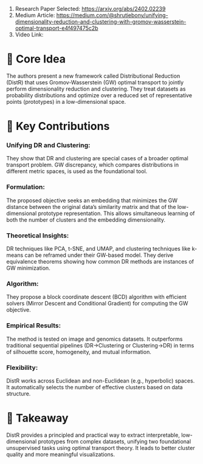 1) Research Paper Selected: https://arxiv.org/abs/2402.02239
2) Medium Article: https://medium.com/@shrutiebony/unifying-dimensionality-reduction-and-clustering-with-gromov-wasserstein-optimal-transport-e4f497475c2b
3) Video Link: 
# 🧠 Core Idea
The authors present a new framework called Distributional Reduction (DistR) that uses Gromov-Wasserstein (GW) optimal transport to jointly perform dimensionality reduction and clustering. They treat datasets as probability distributions and optimize over a reduced set of representative points (prototypes) in a low-dimensional space.

# 🧩 Key Contributions
### Unifying DR and Clustering:
They show that DR and clustering are special cases of a broader optimal transport problem.
GW discrepancy, which compares distributions in different metric spaces, is used as the foundational tool.
### Formulation:
The proposed objective seeks an embedding that minimizes the GW distance between the original data’s similarity matrix and that of the low-dimensional prototype representation.
This allows simultaneous learning of both the number of clusters and the embedding dimensionality.
### Theoretical Insights:
DR techniques like PCA, t-SNE, and UMAP, and clustering techniques like k-means can be reframed under their GW-based model.
They derive equivalence theorems showing how common DR methods are instances of GW minimization.
### Algorithm:
They propose a block coordinate descent (BCD) algorithm with efficient solvers (Mirror Descent and Conditional Gradient) for computing the GW objective.
### Empirical Results:
The method is tested on image and genomics datasets.
It outperforms traditional sequential pipelines (DR→Clustering or Clustering→DR) in terms of silhouette score, homogeneity, and mutual information.
### Flexibility:
DistR works across Euclidean and non-Euclidean (e.g., hyperbolic) spaces.
It automatically selects the number of effective clusters based on data structure.
# 📌 Takeaway
DistR provides a principled and practical way to extract interpretable, low-dimensional prototypes from complex datasets, unifying two foundational unsupervised tasks using optimal transport theory. It leads to better cluster quality and more meaningful visualizations.


